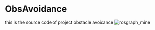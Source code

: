 # ObsAvoidance
this is the source code of project obstacle avoidance
![rosgraph_mine](https://github.com/weiwei-dotcom/ObsAvoidance/assets/62756096/6663effb-aa86-4939-8f61-a807a7eec1c9)
